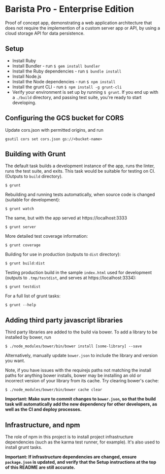 # Barista Pro - Enterprise Edition

Proof of concept app, demonstrating a web application architecture that
does not require the implemention of a custom server app or API, by using
a cloud storage API for data persistence.

## Setup

* Install Ruby
* Install Bundler - run `$ gem install bundler`
* Install the Ruby dependencies - run `$ bundle install`
* Install Node.js
* Install the Node dependencies - run `$ npm install`
* Install the grunt CLI - run `$ npm install -g grunt-cli`
* Verify your environment is set up by running `$ grunt`. If you end up
with a `./build` directory, and passing test suite, you're ready to
start developing.

## Configuring the GCS bucket for CORS

Update cors.json with permitted origins, and run

    gsutil cors set cors.json gs://<bucket-name>

## Building with Grunt

The default task builds a development instance of the app, runs the linter,
runs the test suite, and exits. This task would be suitable for testing on CI.
(Outputs to `build` directory).

    $ grunt

Rebuilding and running tests automatically, when source code is changed
(suitable for development):

    $ grunt watch

The same, but with the app served at https://localhost:3333

    $ grunt server

More detailed test coverage information:

    $ grunt coverage

Building for use in production (outputs to `dist` directory):

    $ grunt build:dist

Testing production build in the sample `index.html` used for development
(outputs to `.tmp/testdist`, and serves at https://localhost:3334):

    $ grunt testdist

For a full list of grunt tasks:

    $ grunt --help

## Adding third party javascript libraries

Third party libraries are added to the build via bower. To add a library to
be installed by bower, run

    $ ./node_modules/bower/bin/bower install [some-library] --save

Alternatively, manually update `bower.json` to include the library and version
you want.

Note, if you have issues with the requirejs paths not matching the install
paths for anything bower installs, bower may be installing an old or incorrect
version of your library from its cache. Try clearing bower's cache:

    $ ./node_modules/bower/bin/bower cache clear

__Important: Make sure to commit changes to `bower.json`, so that the build
task will automatically add the new dependency for other developers, as well
as the CI and deploy processes.__

## Infrastructure, and npm

The role of npm in this project is to install project infrastructure dependencies
(such as the karma test runner, for example). It's also used to install grunt
tasks.

__Important: If infrastructure dependencies are changed, ensure `package.json`
is updated, and verify that the Setup instructions at the top of this README
are still accurate.__
